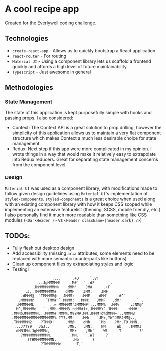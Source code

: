 # A cool recipe app

Created for the Everlywell coding challenge. 

## Technologies
- `create-react-app` - Allows us to quickly bootstrap a React application
- `react-router` - For routing
- `Material UI` - Using a component library lets us scaffold a frontend quickly and affords a high level of future maintainability.
- `Typescript` - Just awesome in general

## Methodologies

### State Management

The state of this application is kept purposefully simple with hooks and passing props. I also considered:

* Context: The Context API is a great solution to prop drilling, however the simplicity of this application allows us to maintain a very flat component structure which makes Context a much less desirable choice for state management.
* Redux: Next step if this app were more complicated in my opinion. I wrote things in a way that would make it relatively easy to extrapolate into Redux reducers. Great for separating state management concerns from the component level.


### Design
`Material UI` was used as a component library, with modifications made to follow given design guidelines using `Material UI`'s implementation of `styled-components`. `styled-components` is a great choice when used along with an existing component library with how it keeps CSS scoped while implementing an extensive featurelist (theming, SCSS, mobile friendly, etc.) I also personally find it much more readable than something like CSS modules (`<DarkHeader />` vs `<Header className={header.dark} />`)


## TODOs:

* Fully flesh out desktop design
* Add accessibility (missing `aria` attributes, some elements need to be replaced with more semantic counterparts like buttons)
* Clean up component files by extrapolating styles and logic
* Testing!



```                             .,
                     ...,     .+D     `.V!
               ..JgMMMMM!    .M#`  ` .dF       .
            .JMMMMMMMMM%    dMM'    JM#     .+F
         .J,.TMMMMMMMM#    dMMF    JMM:    JMF
       .dMMM@  `TMMMMM@   JMMM:   .MMF    dMM`    .#^`
      .MMMMMr     `TMM# `.MMMM:  .MMM:   JMMF   .dM'       ` .
     .MMMMMML       ..= MMMMMM'JMMMM#!...MMM%  .MM%    `.JNM@'
    .M^,MMMMMe   ` .MMb MMMM3.rdMM#1+,JMMMMY`.JMMM:   .+MM#'
   .MMNbJMMMMMN...MMMM# MMM%.M%?M#.MM;JMMM!d%dMMM=.,.NMMMB
   .MMMMMMMMMMMMMMMMMM% ?Y7.MMr   ,MMr   `JMr,YW'JMFJMM@..,
   .TMMMMMM2    ?TMM9!     .MM@    dMb    `Mb    ?Mr.T9.MMN,
    ...J7TY9   JaJ..        JMN.   .MN.    WN     Wb   .TMMMJ
     dMNJMN.JgMMMMN,         MMr    ,Mb`    Wl     T       `?'
       7MMMMMMMMMMMN,        .MN.    .Wl     7
          ?THMMMMMMMMN,       .Hb      ?
                ?TWMMMMMx       T,`
```
